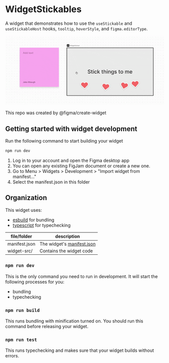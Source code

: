 # WidgetStickables

A widget that demonstrates how to use the `useStickable` and `useStickableHost` hooks, `tooltip`, `hoverStyle`, and `figma.editorType`.

![Stick widget being used](WidgetStickables.gif)

This repo was created by @figma/create-widget

## Getting started with widget development

Run the following command to start building your widget

```bash
npm run dev
```

1. Log in to your account and open the Figma desktop app
2. You can open any existing FigJam document or create a new one.
3. Go to Menu > Widgets > Development > "Import widget from manifest..."
4. Select the manifest.json in this folder

## Organization

This widget uses:

- [esbuild](https://esbuild.github.io/) for bundling
- [typescript](https://www.typescriptlang.org/) for typechecking

| file/folder   | description                                                                      |
| ------------- | -------------------------------------------------------------------------------- |
| manifest.json | The widget's [manifest.json](https://www.figma.com/widget-docs/widget-manifest/) |
| widget-src/   | Contains the widget code                                                         |

### `npm run dev`

This is the only command you need to run in development. It will start the following processes for you:

- bundling
- typechecking

### `npm run build`

This runs bundling with minification turned on. You should run this command before releasing your widget.

### `npm run test`

This runs typechecking and makes sure that your widget builds without errors.
